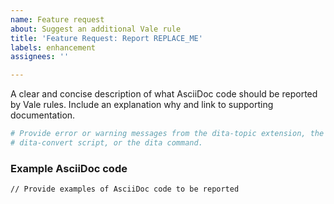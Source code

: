 ```yaml
---
name: Feature request
about: Suggest an additional Vale rule
title: 'Feature Request: Report REPLACE_ME'
labels: enhancement
assignees: ''

---
```


A clear and concise description of what AsciiDoc code should be reported by Vale rules. Include an explanation why and link to supporting documentation.

```bash
# Provide error or warning messages from the dita-topic extension, the
# dita-convert script, or the dita command.
```

### Example AsciiDoc code

```asciidoc
// Provide examples of AsciiDoc code to be reported
```
